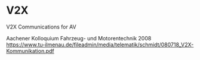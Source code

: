 # V2X
V2X Communications for AV

Aachener Kolloquium Fahrzeug- und Motorentechnik 2008    
https://www.tu-ilmenau.de/fileadmin/media/telematik/schmidt/080718_V2X-Kommunikation.pdf




